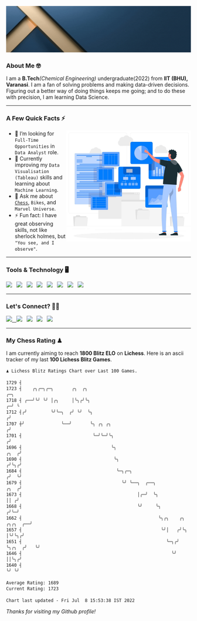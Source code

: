   <img src= "https://github.com/Laxman-Lakhan/Laxman-Lakhan/blob/master/Assets/Header.gif">

### About Me 🤓

I am a **B.Tech**_(Chemical Engineering)_ undergraduate(2022) from **IIT (BHU), Varanasi**. I am a fan of solving problems and making data-driven decisions. Figuring out a better way of doing things keeps me going; and to do these with precision, I am learning Data Science.

---

### A Few Quick Facts ⚡️
<img align="right" alt="Coding" width="340" src="https://github.com/Laxman-Lakhan/Laxman-Lakhan/blob/master/Assets/Data_Vector.jpg">   

- 🤝 I’m looking for `Full-Time Opportunities` in `Data Analyst` role.
- 📖 Currently improving my `Data Visualisation (Tableau)` skills and learning about `Machine Learning`.
- 💬 Ask me about [`Chess`](https://lichess.org/@/YourKingIsInDanger), `Bikes`, and `Marvel Universe`.
- ⚡️ Fun fact: I have great observing skills, not like sherlock holmes, but `"You see, and I observe"`.

---
### Tools & Technology 🖥

<img src="https://img.shields.io/badge/Python-white?logo=Python&logoColor=ColorName&style=ShieldStyle" /> &nbsp;
<img src="https://img.shields.io/badge/MySQL-white?logo=MySQL&logoColor=ColorName&style=ShieldStyle" /> &nbsp;
<img src="https://img.shields.io/badge/Tableau-white?logo=Tableau&logoColor=ColorName&style=ShieldStyle" /> &nbsp;
<img src="https://img.shields.io/badge/Excel-white?logo=Microsoft+Excel&logoColor=196F3D&style=ShieldStyle" /> &nbsp;
<img src="https://img.shields.io/badge/Jupyter-white?logo=Jupyter&logoColor=ColorName&style=ShieldStyle" /> &nbsp;
<img src="https://img.shields.io/badge/pandas-white?logo=Pandas&logoColor=000080&style=ShieldStyle" /> &nbsp;
<img src="https://img.shields.io/badge/numpy-white?logo=Numpy&logoColor=85C1E9&style=ShieldStyle" /> &nbsp;
<img src="https://img.shields.io/badge/scikit learn-white?logo=Scikit+Learn&logoColor=ColorName&style=ShieldStyle" /> &nbsp;



---

### Let's Connect? 🫳🏻

<a href="mailto:laxmansingh.lakhan@gmail.com"> <img src="https://img.icons8.com/fluent/48/000000/gmail.png" width="3.5%"/> &nbsp;
[<img src="https://img.icons8.com/color/48/000000/linkedin.png" width="3.5%"/>](https://www.linkedin.com/in/laxman-lakhan/)  &nbsp;
[<img src="https://img.icons8.com/fluent/48/000000/facebook-new.png" width="3.5%"/>](https://www.facebook.com/s.laxmanlakhan/)  &nbsp;
[<img src="https://img.icons8.com/fluent/48/000000/instagram-new.png" width="3.5%"/>](https://www.instagram.com/laxman.lakhan/)  &nbsp;
[<img src="https://img.icons8.com/color/48/000000/twitter.png" width="3.5%"/>](https://twitter.com/laxman__lakhan)  &nbsp;

 ---
  
### My Chess Rating ♟
  
I am currently aiming to reach **1800 Blitz ELO** on **Lichess**. Here is an ascii tracker of my last **100 Lichess Blitz Games**.

  ```
  ♟︎ 𝙻𝚒𝚌𝚑𝚎𝚜𝚜 𝙱𝚕𝚒𝚝𝚣 𝚁𝚊𝚝𝚒𝚗𝚐𝚜 𝙲𝚑𝚊𝚛𝚝 𝚘𝚟𝚎𝚛 𝙻𝚊𝚜𝚝 𝟷00 𝙶𝚊𝚖𝚎𝚜.
  
1729 ┤
1723 ┤    ╭╮╭─╮╭─╮       ╭╮  ╭╮                                                                       ╭─╮
1718 ┤ ╭──╯╰╯ ╰╯ │╭╮     │╰╮╭╯╰╮                                                                    ╭─╯ ╰
1712 ┤╭╯         ╰╯╰─╮  ╭╯ ╰╯  ╰╮                                                                  ╭╯
1707 ┼╯              ╰──╯       ╰╮ ╭╮ ╭╮                                                          ╭╯
1701 ┤                           ╰─╯╰─╯╰╮                                                        ╭╯
1696 ┤                                  ╰╮                                                  ╭╮  ╭╯
1690 ┤                                   ╰╮                                                ╭╯╰╮╭╯
1684 ┤                                    ╰─╮╭─╮                                          ╭╯  ╰╯
1679 ┤                                      ╰╯ ╰──╮  ╭──╮                            ╭╮  ╭╯
1673 ┤                                            │╭─╯  ╰╮                           ││ ╭╯
1668 ┤                                            ╰╯     ╰╮                         ╭╯╰─╯
1662 ┤                                                    ╰╮╭╮    ╭╮       ╭╮╭╮  ╭──╯
1657 ┤                                                     ╰╯│   ╭╯╰╮      │╰╯╰╮╭╯
1651 ┤                                                       ╰─╮╭╯  ╰╮╭╮  ╭╯   ╰╯
1646 ┤                                                         ╰╯    ││╰╮╭╯
1640 ┤                                                               ╰╯ ╰╯ 

Average Rating: 1689
Current Rating: 1723

Chart last updated - Fri Jul  8 15:53:38 IST 2022  
  ```
  
  
*Thanks for visiting my Github profile!*
